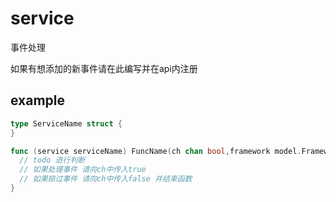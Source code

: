 # service

事件处理

如果有想添加的新事件请在此编写并在api内注册

## example

``` go
type ServiceName struct {
}

func (service serviceName) FuncName(ch chan bool,framework model.Framework) {
  // todo 进行判断
  // 如果处理事件 请向ch中传入true
  // 如果掠过事件 请向ch中传入false 并结束函数
}

```
